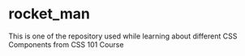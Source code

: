 # rocket_man
This is one of the repository used while learning about different CSS Components from CSS 101 Course 
